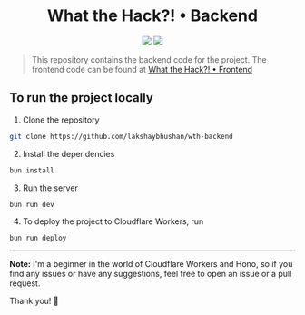 <h1 align="center">What the Hack?! • Backend</h1>

<p align="center">

<img src ="https://img.shields.io/badge/Cloudflare%20Workers-F38020.svg?style=for-the-badge&logo=Cloudflare-Workers&logoColor=white">
<img src ="https://img.shields.io/badge/Hono-E36002.svg?style=for-the-badge&logo=Hono&logoColor=white">

</p>

> This repository contains the backend code for the project. The frontend code can be found at [What the Hack?! • Frontend](https://github.com/lakshaybhushan/what-the-hack)


## To run the project locally

1. Clone the repository

```bash
git clone https://github.com/lakshaybhushan/wth-backend
```

2. Install the dependencies

```bash
bun install
```

3. Run the server

```bash
bun run dev
```

4. To deploy the project to Cloudflare Workers, run

```bash
bun run deploy
```

---

**Note:** I'm a beginner in the world of Cloudflare Workers and Hono, so if you find any issues or have any suggestions, feel free to open an issue or a pull request.


Thank you! 🚀
```